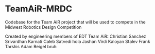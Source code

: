 # TeamAiR-MRDC
Codebase for the Team AiR project that will be used to compete in the Midwest Robotics Design Competition


Created by engineering members of EDT Team AiR:
Christian Sanchez
Srivardhan Karnati
Caleb Satvedi
hola
Jashan Virdi
Kaloyan Stalev
Frank Tarshis
Adam Beigel
bruh
